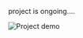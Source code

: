 project is ongoing....

![Project demo](https://media.giphy.com/media/dz1JxPGRUuIlZwnu4U/giphy.gif)
